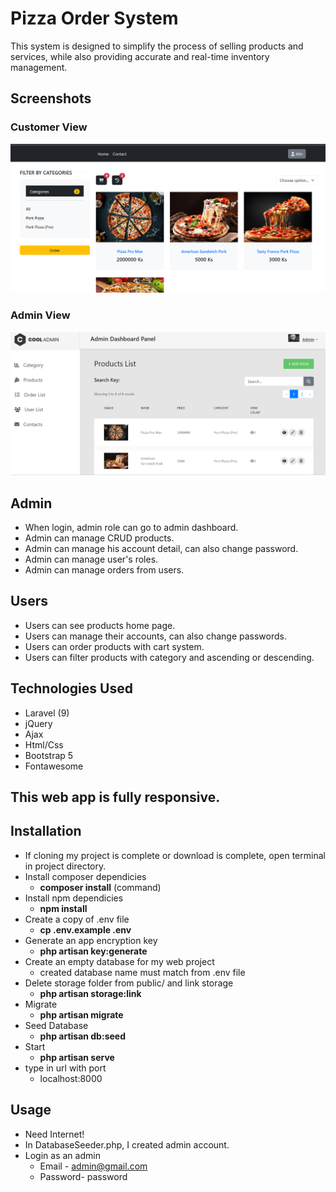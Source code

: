 
# Pizza Order System

This system is designed to simplify the process of selling products and services, while also providing accurate and real-time inventory management.

## Screenshots
  
### Customer View
![Customer View](screenshots/user_site.png)

### Admin View
![Admin View](screenshots/admin_site.png)


## Admin

 - When login, admin role can go to admin dashboard.
 - Admin can manage CRUD products.
 - Admin can manage his account detail, can also change password.
 - Admin can manage user's roles.
 - Admin can manage orders from users.


## Users

- Users can see products home page.
- Users can manage their accounts, can also change passwords.
- Users can order products with cart system.
- Users can filter products with category and ascending or descending.

## Technologies Used

- Laravel (9)
- jQuery 
- Ajax
- Html/Css
- Bootstrap 5
- Fontawesome



## This web app is fully responsive.

## Installation

- If cloning my project is complete or download is complete, open terminal in project directory.
- Install composer dependicies
  - **composer install** (command)
- Install npm dependicies
  - **npm install**
- Create a copy of .env file
  - **cp .env.example .env**
- Generate an app encryption key
  - **php artisan key:generate**
- Create an empty database for my web project
  - created database name must match from .env file
- Delete storage folder from public/ and link storage
  - **php artisan storage:link**
- Migrate
  - **php artisan migrate**
- Seed Database
  - **php artisan db:seed**
- Start 
  - **php artisan serve**
- type in url with port 
  - localhost:8000

## Usage 

- Need Internet!
- In DatabaseSeeder.php, I created admin account.
- Login as an admin
  - Email - admin@gmail.com 
  - Password- password


